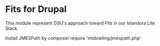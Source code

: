 # Fits for Drupal
This module represent DSU's approach toward Fits in our Islandora Lite Stack

Install JMESPath by composer require 'mtdowling/jmespath.php'
